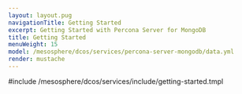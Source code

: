 ```yaml
---
layout: layout.pug
navigationTitle: Getting Started
excerpt: Getting Started with Percona Server for MongoDB
title: Getting Started
menuWeight: 15
model: /mesosphere/dcos/services/percona-server-mongodb/data.yml
render: mustache
---
```


#include /mesosphere/dcos/services/include/getting-started.tmpl
